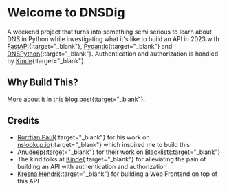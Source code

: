 # Welcome to DNSDig

A weekend project that turns into something semi serious to learn about DNS in Python while investigating what it's like to build an API in 2023 with [FastAPI](https://fastapi.tiangolo.com/){:target="_blank"}, [Pydantic](https://pydantic-docs.helpmanual.io/){:target="_blank"} and [DNSPython](https://www.dnspython.org/){:target="_blank"}. Authentication and authorization is handled by [Kinde](https://kinde.com){:target="_blank"}.

## Why Build This?

More about it in [this blog post](https://bango29.com/building-an-api-in-2023/){:target="_blank"}.

## Credits

- [Rurrtjan Paul](https://twitter.com/Ruurtjan){:target="_blank"} for his work on [nslookup.io](https://nslookup.io/){:target="_blank"} which inspired me to build this
- [Anudeep](https://github.com/anudeepND){:target="_blank"} for their work on [Blacklist](https://github.com/anudeepND/blacklist){:target="_blank"}
- The kind folks at [Kinde](https://kinde.com){:target="_blank"} for alleviating the pain of building an API with authentication and authorization
- [Kresna Hendri](https://twitter.com/kresnahendri){:target="_blank"} for building a Web Frontend on top of this API

